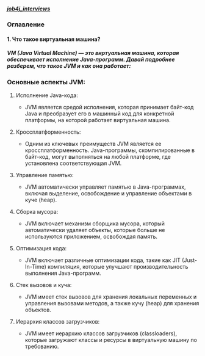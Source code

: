 ##### [job4j_interviews](https://github.com/shaporen/job4j_interviews/blob/main/README.md)
### Оглавление
#### **1. Что такое виртуальная машина?**
##### VM (Java Virtual Machine) — это виртуальная машина, которая обеспечивает исполнение Java-программ. Давай подробнее разберем, что такое JVM и как она работает:

### Основные аспекты JVM:

1. Исполнение Java-кода:
   - JVM является средой исполнения, которая принимает байт-код Java и преобразует его в машинный код для конкретной платформы, на которой работает виртуальная машина.

2. Кроссплатформенность:
   - Одним из ключевых преимуществ JVM является ее кроссплатформенность. Java-программы, скомпилированные в байт-код, могут выполняться на любой платформе, где установлена соответствующая JVM.

3. Управление памятью:
   - JVM автоматически управляет памятью в Java-программах, включая выделение, освобождение и управление объектами в куче (heap).

4. Сборка мусора:
   - JVM включает механизм сборщика мусора, который автоматически удаляет объекты, которые больше не используются приложением, освобождая память.

5. Оптимизация кода:
   - JVM включает различные оптимизации кода, такие как JIT (Just-In-Time) компиляция, которые улучшают производительность выполнения Java-программ.

6. Стек вызовов и куча:
   - JVM имеет стек вызовов для хранения локальных переменных и управления вызовами методов, а также кучу (heap) для хранения объектов.

7. Иерархия классов загрузчиков:
   - JVM имеет иерархию классов загрузчиков (classloaders), которые загружают классы и ресурсы в виртуальную машину по требованию.

